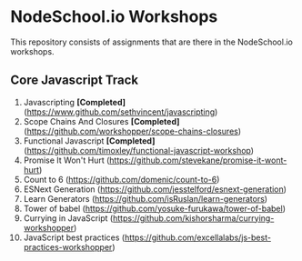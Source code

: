 # NodeSchool.io Workshops
This repository consists of assignments that are there in the NodeSchool.io workshops.

## Core Javascript Track 
1. Javascripting **[Completed]** (https://www.github.com/sethvincent/javascripting)
1. Scope Chains And Closures **[Completed]** (https://github.com/workshopper/scope-chains-closures)
1. Functional Javascript **[Completed]** (https://github.com/timoxley/functional-javascript-workshop)
1. Promise It Won't Hurt (https://github.com/stevekane/promise-it-wont-hurt)
1. Count to 6 (https://github.com/domenic/count-to-6)
1. ESNext Generation (https://github.com/jesstelford/esnext-generation)
1. Learn Generators (https://github.com/isRuslan/learn-generators)
1. Tower of babel (https://github.com/yosuke-furukawa/tower-of-babel)
1. Currying in JavaScript (https://github.com/kishorsharma/currying-workshopper)
1. JavaScript best practices (https://github.com/excellalabs/js-best-practices-workshopper)
